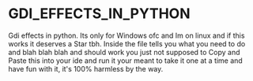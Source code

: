 # GDI_EFFECTS_IN_PYTHON
Gdi effects in python. Its only for Windows ofc and Im on linux and if this works it deserves a Star tbh.
Inside the file tells you what you need to do and blah blah blah and should work you just not supposed
to Copy and Paste this into your ide and run it your meant to take it one at a time and have fun with it,
it's 100% harmless by the way.


